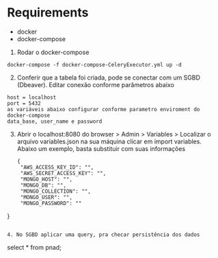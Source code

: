 
# Requirements

- docker
- docker-compose


1. Rodar o docker-compose

```
docker-compose -f docker-compose-CeleryExecutor.yml up -d
```

2. Conferir que a tabela foi criada, pode se conectar com um SGBD (Dbeaver). Editar conexão conforme parâmetros abaixo

```
host = localhost
port = 5432
as variáveis abaixo configurar conforme parametro enviroment do docker-compose
data_base, user_name e password
```

3. Abrir o localhost:8080 do browser > Admin > Variables > Localizar o arquivo variables.json na sua máquina
   clicar em import variables. Abaixo um exemplo, basta substituir com suas informações

   ```
   {
    "AWS_ACCESS_KEY_ID": "",
    "AWS_SECRET_ACCESS_KEY": "",
    "MONGO_HOST": "",
    "MONGO_DB": "",
    "MONGO_COLLECTION": "",
    "MONGO_USER": "",
    "MONGO_PASSWORD": ""
}
   ```

4. No SGBD aplicar uma query, pra checar persistência dos dados

```
select * from pnad;
```